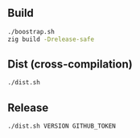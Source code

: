 ## Build
```sh
./boostrap.sh
zig build -Drelease-safe
```

## Dist (cross-compilation)
```sh
./dist.sh
```

## Release
```sh
./dist.sh VERSION GITHUB_TOKEN
```